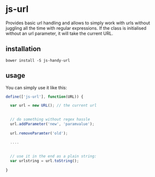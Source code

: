 # js-url
Provides basic url handling and allows to simply work with urls without juggling all the time with regular expressions. If the class is initialised without an url parameter, it will take the current URL.

## installation

```
bower install -S js-handy-url
```

## usage

You can simply use it like this:

```js
define(['js-url'], function(URL)) {

  var url = new URL(); // the current url 
  
  
  // do something without regex hassle
  url.addParameter('new', 'paramvalue');
  
  url.removeParamter('old');
  
  ....
  
  
  // use it in the end as a plain string:
  var urlstring = url.toString();
  
}
